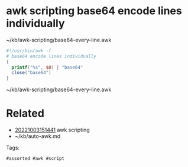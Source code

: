 # awk scripting base64 encode lines individually
~/kb/awk-scripting/base64-every-line.awk
```awk
#!/usr/bin/awk -f
# base64 encode lines individually
{
  printf("%s", $0) | "base64"
  close("base64")
}
```

~/kb/awk-scripting/base64-every-line.awk
# Related

- [20221003151441](/zet/20221003151441/README.md) awk scripting
- ~/kb/auto-awk.md

Tags:

    #assorted #awk #script
